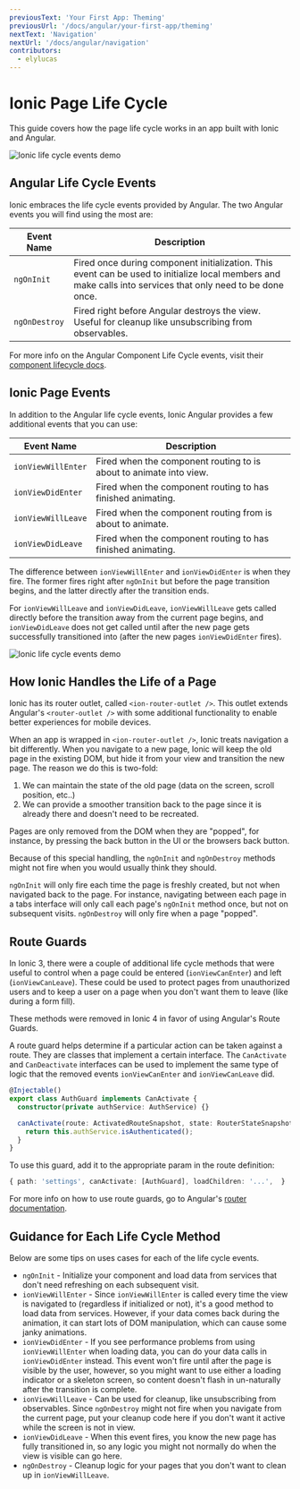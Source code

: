 ```yaml
---
previousText: 'Your First App: Theming'
previousUrl: '/docs/angular/your-first-app/theming'
nextText: 'Navigation'
nextUrl: '/docs/angular/navigation'
contributors:
  - elylucas
---
```


# Ionic Page Life Cycle

This guide covers how the page life cycle works in an app built with Ionic and Angular.

![Ionic life cycle events demo](/docs/assets/img/guides/lifecycle/ioniclifecycle.png)

## Angular Life Cycle Events

Ionic embraces the life cycle events provided by Angular. The two Angular events you will find using the most are:

| Event Name    | Description                                                                                                                                                 |
| ------------- | ----------------------------------------------------------------------------------------------------------------------------------------------------------- |
| `ngOnInit`    | Fired once during component initialization. This event can be used to initialize local members and make calls into services that only need to be done once. |
| `ngOnDestroy` | Fired right before Angular destroys the view. Useful for cleanup like unsubscribing from observables.                                                       |


For more info on the Angular Component Life Cycle events, visit their [component lifecycle docs](https://angular.io/guide/lifecycle-hooks).

## Ionic Page Events

In addition to the Angular life cycle events, Ionic Angular provides a few additional events that you can use:

| Event Name         | Description                                                        |
| ------------------ | ------------------------------------------------------------------ |
| `ionViewWillEnter` | Fired when the component routing to is about to animate into view. |
| `ionViewDidEnter`  | Fired when the component routing to has finished animating.        |
| `ionViewWillLeave` | Fired when the component routing from is about to animate.         |
| `ionViewDidLeave`  | Fired when the component routing to has finished animating.        |


The difference between `ionViewWillEnter` and `ionViewDidEnter` is when they fire. The former fires right after `ngOnInit` but before the page transition begins, and the latter directly after the transition ends.

For `ionViewWillLeave` and `ionViewDidLeave`, `ionViewWillLeave` gets called directly before the transition away from the current page begins, and `ionViewDidLeave` does not get called until after the new page gets successfully transitioned into (after the new pages `ionViewDidEnter` fires).

![Ionic life cycle events demo](/docs/assets/img/guides/lifecycle/ioniclifecycle.gif)

## How Ionic Handles the Life of a Page

Ionic has its router outlet, called `<ion-router-outlet />`. This outlet extends Angular's `<router-outlet />` with some additional functionality to enable better experiences for mobile devices.

When an app is wrapped in `<ion-router-outlet />`, Ionic treats navigation a bit differently. When you navigate to a new page, Ionic will keep the old page in the existing DOM, but hide it from your view and transition the new page. The reason we do this is two-fold:

1) We can maintain the state of the old page (data on the screen, scroll position, etc..)  
2) We can provide a smoother transition back to the page since it is already there and doesn't need to be recreated.

Pages are only removed from the DOM when they are "popped", for instance, by pressing the back button in the UI or the browsers back button.

Because of this special handling, the `ngOnInit` and `ngOnDestroy` methods might not fire when you would usually think they should.

`ngOnInit` will only fire each time the page is freshly created, but not when navigated back to the page. For instance, navigating between each page in a tabs interface will only call each page's `ngOnInit` method once, but not on subsequent visits. `ngOnDestroy` will only fire when a page "popped".

## Route Guards

In Ionic 3, there were a couple of additional life cycle methods that were useful to control when a page could be entered (`ionViewCanEnter`) and left (`ionViewCanLeave`). These could be used to protect pages from unauthorized users and to keep a user on a page when you don't want them to leave (like during a form fill).

These methods were removed in Ionic 4 in favor of using Angular's Route Guards.

A route guard helps determine if a particular action can be taken against a route. They are classes that implement a certain interface. The `CanActivate` and `CanDeactivate` interfaces can be used to implement the same type of logic that the removed events `ionViewCanEnter` and `ionViewCanLeave` did.

```typescript
@Injectable()
export class AuthGuard implements CanActivate {
  constructor(private authService: AuthService) {}

  canActivate(route: ActivatedRouteSnapshot, state: RouterStateSnapshot) {
    return this.authService.isAuthenticated();
  }
}
```

To use this guard, add it to the appropriate param in the route definition:

```typescript
{ path: 'settings', canActivate: [AuthGuard], loadChildren: '...',  }
```

For more info on how to use route guards, go to Angular's [router documentation](https://angular.io/guide/router).

## Guidance for Each Life Cycle Method

Below are some tips on uses cases for each of the life cycle events.

- `ngOnInit` - Initialize your component and load data from services that don't need refreshing on each subsequent visit.
- `ionViewWillEnter` - Since `ionViewWillEnter` is called every time the view is navigated to (regardless if initialized or not), it's a good method to load data from services. However, if your data comes back during the animation, it can start lots of DOM manipulation, which can cause some janky animations.
- `ionViewDidEnter` - If you see performance problems from using `ionViewWillEnter` when loading data, you can do your data calls in `ionViewDidEnter` instead. This event won't fire until after the page is visible by the user, however, so you might want to use either a loading indicator or a skeleton screen, so content doesn't flash in un-naturally after the transition is complete.
- `ionViewWillLeave` - Can be used for cleanup, like unsubscribing from observables. Since `ngOnDestroy` might not fire when you navigate from the current page, put your cleanup code here if you don't want it active while the screen is not in view.
- `ionViewDidLeave` - When this event fires, you know the new page has fully transitioned in, so any logic you might not normally do when the view is visible can go here.
- `ngOnDestroy` - Cleanup logic for your pages that you don't want to clean up in `ionViewWillLeave`.